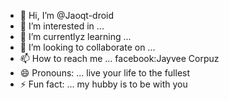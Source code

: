 - 👋 Hi, I’m @Jaoqt-droid
- 👀 I’m interested in ...
- 🌱 I’m currentlyz learning ...
- 💞️ I’m looking to collaborate on ...
- 📫 How to reach me ... facebook:Jayvee Corpuz
- 😄 Pronouns: ... live your life to the fullest
- ⚡ Fun fact: ... my hubby is to be with you

<!---
Jaoqt-droid/Jaoqt-droid is a ✨ special ✨ repository because its `README.md` () appears on your GitHub profile.
You can click the Preview link to take a look at your changes.
--->
